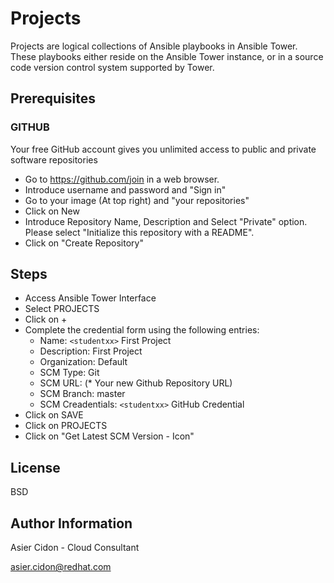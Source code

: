 # Projects 

Projects are logical collections of Ansible playbooks in Ansible Tower. These playbooks either reside on the Ansible Tower instance, or in a source code version control system supported by Tower.

## Prerequisites

### GITHUB

Your free GitHub account gives you unlimited access to public and private software repositories

-   Go to https://github.com/join in a web browser. 
-   Introduce username and password and "Sign in"
-   Go to your image (At top right) and "your repositories"
-   Click on New
-   Introduce Repository Name, Description and Select "Private" option. Please select "Initialize this repository with a README".
-   Click on "Create Repository"

## Steps

-   Access Ansible Tower Interface
-   Select PROJECTS
-   Click on +
-   Complete the credential form using the following entries:
    -   Name: ``<studentxx>`` First Project
    -   Description: First Project
    -   Organization: Default
    -   SCM Type: Git
    -   SCM URL: (* Your new Github Repository URL)
    -   SCM Branch: master
    -   SCM Creadentials: ``<studentxx>`` GitHub Credential
-   Click on SAVE
-   Click on PROJECTS
-   Click on "Get Latest SCM Version - Icon"


License
-------

BSD

Author Information
------------------

 Asier Cidon - Cloud Consultant

 asier.cidon@redhat.com